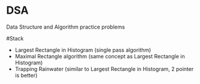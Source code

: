 # DSA
Data Structure and Algorithm practice problems

#Stack
  - Largest Rectangle in Histogram (single pass algorithm)
  - Maximal Rectangle algorithm (same concept as Largest Rectangle in Histogram)
  - Trapping Rainwater (similar to Largest Rectangle in Histogram, 2 pointer is better)
